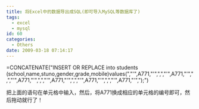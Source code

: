 ```yaml
---
title: 将Excel中的数据导出成SQL(即可导入MySQL等数据库了)
tags:
  - excel
  - mysql
id: 60
categories:
  - Others
date: 2009-03-18 07:14:17
---
```


=CONCATENATE("INSERT OR REPLACE into students (school,name,stuno,gender,grade,mobile)values(","'",A771,"'",",","'",A771,"'",",","'",A771,"'",",","'",A771,"'",",","'",A771,"'",",","'",A771,"'",");")

把上面的语句在单元格中输入，然后，将A771换成相应的单元格的编号即可，然后拖动就行了！